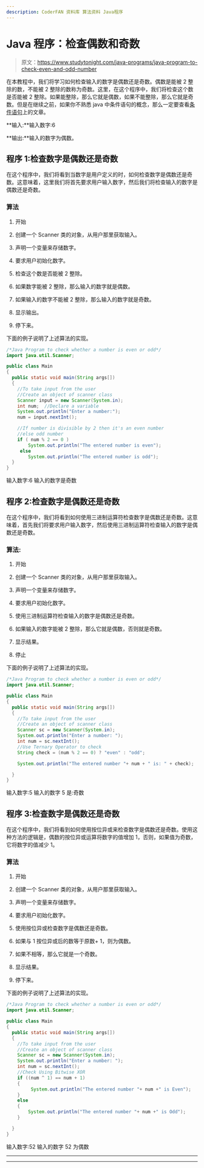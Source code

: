 ```yaml
---
description: CoderFAN 资料库 算法资料 Java程序
---
```


# Java 程序：检查偶数和奇数

> 原文：<https://www.studytonight.com/java-programs/java-program-to-check-even-and-odd-number>

在本教程中，我们将学习如何检查输入的数字是偶数还是奇数。偶数是能被 2 整除的数，不能被 2 整除的数称为奇数。这里，在这个程序中，我们将检查这个数是否能被 2 整除。如果能整除，那么它就是偶数，如果不能整除，那么它就是奇数。但是在继续之前，如果你不熟悉 java 中条件语句的概念，那么一定要查看[条件语句](https://www.studytonight.com/java/conditional-statement.php)上的文章。

**输入:**输入数字:6

**输出:**输入的数字为偶数。

## 程序 1:检查数字是偶数还是奇数

在这个程序中，我们将看到当数字是用户定义的时，如何检查数字是偶数还是奇数。这意味着，这里我们将首先要求用户输入数字，然后我们将检查输入的数字是偶数还是奇数。

### 算法

1.  开始

2.  创建一个 Scanner 类的对象，从用户那里获取输入。

3.  声明一个变量来存储数字。

4.  要求用户初始化数字。

5.  检查这个数是否能被 2 整除。

6.  如果数字能被 2 整除，那么输入的数字就是偶数。

7.  如果输入的数字不能被 2 整除，那么输入的数字就是奇数。

8.  显示输出。

9.  停下来。

下面的例子说明了上述算法的实现。

```java
/*Java Program to check whether a number is even or odd*/
import java.util.Scanner;

public class Main
{
  public static void main(String args[])
  {
    //To take input from the user 
    //Create an object of scanner class
    Scanner input = new Scanner(System.in);
    int num;  //Declare a variable
    System.out.println("Enter a number:");
    num = input.nextInt();

    //If number is divisible by 2 then it's an even number
    //else odd number
    if ( num % 2 == 0 )
        System.out.println("The entered number is even");
     else
        System.out.println("The entered number is odd");
  }
}
```

输入数字:6
输入的数字是奇数

## 程序 2:检查数字是偶数还是奇数

在这个程序中，我们将看到如何使用三进制运算符检查数字是偶数还是奇数。这意味着，首先我们将要求用户输入数字，然后使用三进制运算符检查输入的数字是偶数还是奇数。

### 算法:

1.  开始

2.  创建一个 Scanner 类的对象，从用户那里获取输入。

3.  声明一个变量来存储数字。

4.  要求用户初始化数字。

5.  使用三进制运算符检查输入的数字是偶数还是奇数。

6.  如果输入的数字能被 2 整除，那么它就是偶数，否则就是奇数。

7.  显示结果。

8.  停止

下面的例子说明了上述算法的实现。

```java
/*Java Program to check whether a number is even or odd*/
import java.util.Scanner;

public class Main
{
  public static void main(String args[])
  {
    //To take input from the user 
    //Create an object of scanner class
    Scanner sc = new Scanner(System.in);
    System.out.println("Enter a number: ");
    int num = sc.nextInt();
    //Use Ternary Operator to check
    String check = (num % 2 == 0) ? "even" : "odd";

    System.out.println("The entered number "+ num + " is: " + check);

  }
}
```

输入数字:5
输入的数字 5 是:奇数

## 程序 3:检查数字是偶数还是奇数

在这个程序中，我们将看到如何使用按位异或来检查数字是偶数还是奇数。使用这种方法的逻辑是，偶数的按位异或运算将数字的值增加 1，否则，如果值为奇数，它将数字的值减少 1。

### 算法

1.  开始

2.  创建一个 Scanner 类的对象，从用户那里获取输入。

3.  声明一个变量来存储数字。

4.  要求用户初始化数字。

5.  使用按位异或检查数字是偶数还是奇数。

6.  如果与 1 按位异或后的数等于原数+ 1，则为偶数。

7.  如果不相等，那么它就是一个奇数。

8.  显示结果。

9.  停下来。

下面的例子说明了上述算法的实现。

```java
/*Java Program to check whether a number is even or odd*/
import java.util.Scanner;

public class Main
{
  public static void main(String args[])
  {
    //To take input from the user 
    //Create an object of scanner class
    Scanner sc = new Scanner(System.in);
    System.out.println("Enter a number: ");
    int num = sc.nextInt();
    //Check Using Bitwise XOR
    if ((num ^ 1) == num + 1) 
    { 
         System.out.println("The entered number "+ num +" is Even"); 
    } 
    else 
    { 
        System.out.println("The entered number "+ num +" is Odd"); 
    } 

  }
}
```

输入数字:52
输入的数字 52 为偶数

* * *

* * *